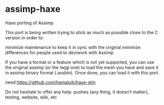 # assimp-haxe
Haxe porting of Assimp

This port is being written trying to stick as much as possible close to the C version in order to:

minimize maintenance to keep it in sync with the original
minimize differences for people used to dev/work with Assimp


If you have a format or a feature which is not yet supported, you can use the original assimp (or the lwjgl one) to load the mesh you have and save it in assimp binary format (.assbin). Once done, you can load it with this port.

need https://github.com/hamaluik/haxe-glm


Do not hesitate to offer any help: pushes (any thing, it doesn’t matter), testing, website, wiki, etc

